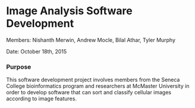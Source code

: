 # Image Analysis Software Development

Members: Nishanth Merwin, Andrew Mocle, Bilal Athar, Tyler Murphy

Date: October 18th, 2015


### Purpose

This software development project involves members from the Seneca College bioinformatics program and researchers at McMaster University in order to develop software that can sort and classify cellular images according to image features.

